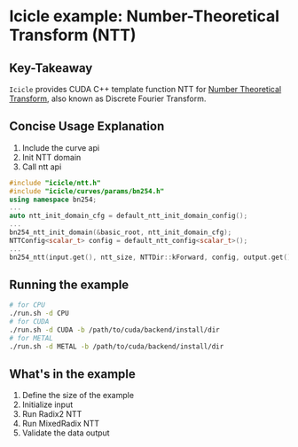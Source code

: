 # Icicle example: Number-Theoretical Transform (NTT)

## Key-Takeaway

`Icicle` provides CUDA C++ template function NTT for [Number Theoretical Transform](https://github.com/ingonyama-zk/ingopedia/blob/master/src/fft.md), also known as Discrete Fourier Transform.

## Concise Usage Explanation

1. Include the curve api
2. Init NTT domain
3. Call ntt api

```c++
#include "icicle/ntt.h"
#include "icicle/curves/params/bn254.h"
using namespace bn254;
...
auto ntt_init_domain_cfg = default_ntt_init_domain_config();
...
bn254_ntt_init_domain(&basic_root, ntt_init_domain_cfg);
NTTConfig<scalar_t> config = default_ntt_config<scalar_t>();
...
bn254_ntt(input.get(), ntt_size, NTTDir::kForward, config, output.get())
```


## Running the example

```sh
# for CPU
./run.sh -d CPU
# for CUDA
./run.sh -d CUDA -b /path/to/cuda/backend/install/dir
# for METAL
./run.sh -d METAL -b /path/to/cuda/backend/install/dir
```

## What's in the example

1. Define the size of the example
2. Initialize input
3. Run Radix2 NTT
4. Run MixedRadix NTT
5. Validate the data output
